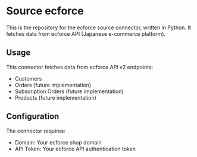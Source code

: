 # Source ecforce

This is the repository for the ecforce source connector, written in Python.
It fetches data from ecforce API (Japanese e-commerce platform).

## Usage

This connector fetches data from ecforce API v2 endpoints:
- Customers
- Orders (future implementation)
- Subscription Orders (future implementation)
- Products (future implementation)

## Configuration

The connector requires:
- Domain: Your ecforce shop domain
- API Token: Your ecforce API authentication token